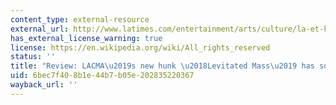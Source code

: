 ```yaml
---
content_type: external-resource
external_url: http://www.latimes.com/entertainment/arts/culture/la-et-knight-heizer-rock-20120623-story.html
has_external_license_warning: true
license: https://en.wikipedia.org/wiki/All_rights_reserved
status: ''
title: "Review: LACMA\u2019s new hunk \u2018Levitated Mass\u2019 has some substance"
uid: 6bec7f40-8b1e-44b7-b05e-202835220367
wayback_url: ''
---
```

